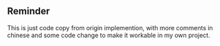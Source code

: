 ## Reminder

This is just code copy from origin implemention, with more comments in chinese and some code change to make it workable in my own project.
  
